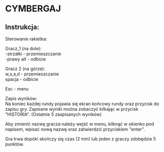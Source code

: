 # CYMBERGAJ

## Instrukcja:
Sterowanie rakietka:

Gracz_1 (na dole): <br/>
-strzałki - przemieszczanie <br/>
-prawy alt - odbicie

Gracz 2 (na górze): <br/>
w,s,a,d - przemieszczanie <br/>
spacja - odbicie

Esc - menu

Zapis wyników: <br/>
Na koniec każdej rundy pojawia się ekran końcowy rundy oraz przycisk do zapisu gry.
Zapisane wyniki można zobaczyć kilkając w przycisk "HISTORIA".
(Ostatnie 5 zaspisanych wyników)

Aby zmienić nazwę gracza należy wejść w menu, kilknąć w okienko pod napisem, wpisać nową nazwę oraz zatwierdzić przyciskiem "enter".

Gra trwa dopóki skończy się czas (2 min) lub jeden z graczy zdobędzie 5 punktów. 



